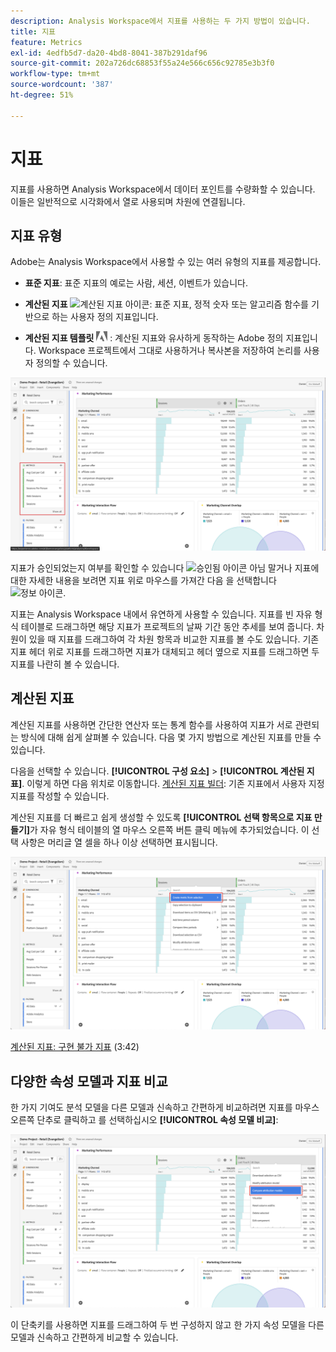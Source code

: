 ```yaml
---
description: Analysis Workspace에서 지표를 사용하는 두 가지 방법이 있습니다.
title: 지표
feature: Metrics
exl-id: 4edfb5d7-da20-4bd8-8041-387b291daf96
source-git-commit: 202a726dc68853f55a24e566c656c92785e3b3f0
workflow-type: tm+mt
source-wordcount: '387'
ht-degree: 51%

---
```


# 지표

지표를 사용하면 Analysis Workspace에서 데이터 포인트를 수량화할 수 있습니다. 이들은 일반적으로 시각화에서 열로 사용되며 차원에 연결됩니다.

## 지표 유형

Adobe는 Analysis Workspace에서 사용할 수 있는 여러 유형의 지표를 제공합니다.

* **표준 지표**: 표준 지표의 예로는 사람, 세션, 이벤트가 있습니다.

* **계산된 지표** ![계산된 지표 아이콘](https://spectrum.adobe.com/static/icons/workflow_18/Smock_Calculator_18_N.svg): 표준 지표, 정적 숫자 또는 알고리즘 함수를 기반으로 하는 사용자 정의 지표입니다.

* **계산된 지표 템플릿**  <img src="./assets/adobe-logo.svg" width="18"> : 계산된 지표와 유사하게 동작하는 Adobe 정의 지표입니다. Workspace 프로젝트에서 그대로 사용하거나 복사본을 저장하여 논리를 사용자 정의할 수 있습니다.


![UI의 지표](assets/cja-metrics.png)

지표가 승인되었는지 여부를 확인할 수 있습니다 ![승인됨 아이콘](https://spectrum.adobe.com/static/icons/ui_18/CheckmarkSize100.svg)  아님 말거나 지표에 대한 자세한 내용을 보려면 지표 위로 마우스를 가져간 다음 을 선택합니다 ![정보 아이콘](https://spectrum.adobe.com/static/icons/workflow_18/Smock_InfoOutline_18_N.svg).


지표는 Analysis Workspace 내에서 유연하게 사용할 수 있습니다. 지표를 빈 자유 형식 테이블로 드래그하면 해당 지표가 프로젝트의 날짜 기간 동안 추세를 보여 줍니다. 차원이 있을 때 지표를 드래그하여 각 차원 항목과 비교한 지표를 볼 수도 있습니다. 기존 지표 헤더 위로 지표를 드래그하면 지표가 대체되고 헤더 옆으로 지표를 드래그하면 두 지표를 나란히 볼 수 있습니다.

## 계산된 지표

계산된 지표를 사용하면 간단한 연산자 또는 통계 함수를 사용하여 지표가 서로 관련되는 방식에 대해 쉽게 살펴볼 수 있습니다. 다음 몇 가지 방법으로 계산된 지표를 만들 수 있습니다.

다음을 선택할 수 있습니다. **[!UICONTROL 구성 요소]** > **[!UICONTROL 계산된 지표]**. 이렇게 하면 다음 위치로 이동합니다. [계산된 지표 빌더](/help/components/calc-metrics/calc-metr-overview.md): 기존 지표에서 사용자 지정 지표를 작성할 수 있습니다.

계산된 지표를 더 빠르고 쉽게 생성할 수 있도록 **[!UICONTROL 선택 항목으로 지표 만들기]**&#x200B;가 자유 형식 테이블의 열 마우스 오른쪽 버튼 클릭 메뉴에 추가되었습니다. 이 선택 사항은 머리글 열 셀을 하나 이상 선택하면 표시됩니다.

![선택 항목에서 만들기](assets/create-metric-from-selection.png)

[계산된 지표: 구현 불가 지표](https://experienceleague.adobe.com/docs/analytics-learn/tutorials/components/calculated-metrics/calculated-metrics-implementationless-metrics.html?lang=ko-KR) (3:42)

## 다양한 속성 모델과 지표 비교

한 가지 기여도 분석 모델을 다른 모델과 신속하고 간편하게 비교하려면 지표를 마우스 오른쪽 단추로 클릭하고 를 선택하십시오 **[!UICONTROL 속성 모델 비교]**:

![속성 비교](assets/compare-attribution.png)

이 단축키를 사용하면 지표를 드래그하여 두 번 구성하지 않고 한 가지 속성 모델을 다른 모델과 신속하고 간편하게 비교할 수 있습니다.
